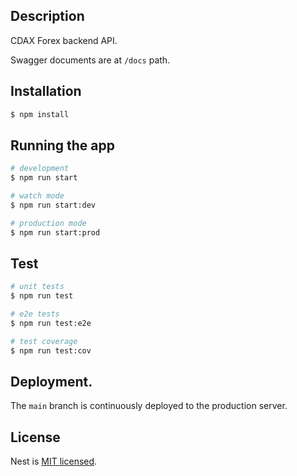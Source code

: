 ## Description

CDAX Forex backend API.

Swagger documents are at `/docs` path.

## Installation

```bash
$ npm install
```

## Running the app

```bash
# development
$ npm run start

# watch mode
$ npm run start:dev

# production mode
$ npm run start:prod
```

## Test

```bash
# unit tests
$ npm run test

# e2e tests
$ npm run test:e2e

# test coverage
$ npm run test:cov
```

## Deployment.

The `main` branch is continuously deployed to the production server.

## License

Nest is [MIT licensed](LICENSE).
